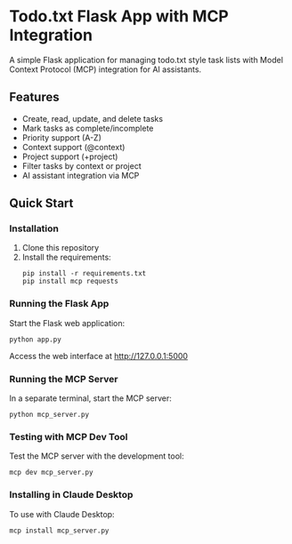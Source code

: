 # Todo.txt Flask App with MCP Integration

A simple Flask application for managing todo.txt style task lists with Model Context Protocol (MCP) integration for AI assistants.

## Features

- Create, read, update, and delete tasks
- Mark tasks as complete/incomplete
- Priority support (A-Z)
- Context support (@context)
- Project support (+project)
- Filter tasks by context or project
- AI assistant integration via MCP

## Quick Start

### Installation

1. Clone this repository
2. Install the requirements:
   ```
   pip install -r requirements.txt
   pip install mcp requests
   ```

### Running the Flask App

Start the Flask web application:
```
python app.py
```
Access the web interface at http://127.0.0.1:5000

### Running the MCP Server

In a separate terminal, start the MCP server:
```
python mcp_server.py
```

### Testing with MCP Dev Tool

Test the MCP server with the development tool:
```
mcp dev mcp_server.py
```

### Installing in Claude Desktop

To use with Claude Desktop:
```
mcp install mcp_server.py
```
